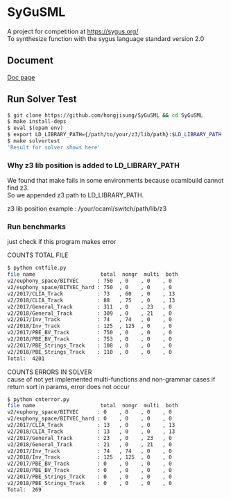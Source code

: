 # SyGuSML

A project for competition at https://sygus.org/  
To synthesize function with the sygus language standard version 2.0

## Document
[Doc page](https://hongjisung.github.io/SyGuSML/)

## Run Solver Test

```Bash
$ git clone https://github.com/hongjisung/SyGuSML && cd SyGuSML
$ make install-deps
$ eval $(opam env)
$ export LD_LIBRARY_PATH={/path/to/your/z3/lib/path}:$LD_LIBRARY_PATH
$ make solvertest
'Result for solver shows here'
```

### Why z3 lib position is added to LD_LIBRARY_PATH

We found that make fails in some environments because ocamlbuild cannot find z3.  
So we appended z3 path to LD_LIBRARY_PATH.

z3 lib position example : /your/ocaml/switch/path/lib/z3


### Run benchmarks
just check if this program makes error  

COUNTS TOTAL FILE
```bash
$ python cntfile.py 
file name                     total  nongr  multi  both
v2/euphony_space/BITVEC      : 750  , 0    , 0    , 0    
v2/euphony_space/BITVEC_hard : 750  , 0    , 0    , 0    
v2/2017/CLIA_Track           : 73   , 60   , 0    , 13   
v2/2018/CLIA_Track           : 88   , 75   , 0    , 13   
v2/2017/General_Track        : 311  , 0    , 23   , 0    
v2/2018/General_Track        : 309  , 0    , 21   , 0    
v2/2017/Inv_Track            : 74   , 74   , 0    , 0    
v2/2018/Inv_Track            : 125  , 125  , 0    , 0    
v2/2017/PBE_BV_Track         : 750  , 0    , 0    , 0    
v2/2018/PBE_BV_Track         : 753  , 0    , 0    , 0    
v2/2017/PBE_Strings_Track    : 108  , 0    , 0    , 0    
v2/2018/PBE_Strings_Track    : 110  , 0    , 0    , 0    
Total:  4201
```

COUNTS ERRORS IN SOLVER  
cause of not yet implemented multi-functions and non-grammar cases
if return sort in params, error does not occur
```bash
$ python cnterror.py 
file name                     total  nongr  multi  both
v2/euphony_space/BITVEC      : 0    , 0    , 0    , 0    
v2/euphony_space/BITVEC_hard : 0    , 0    , 0    , 0    
v2/2017/CLIA_Track           : 13   , 0    , 0    , 13   
v2/2018/CLIA_Track           : 13   , 0    , 0    , 13   
v2/2017/General_Track        : 23   , 0    , 23   , 0    
v2/2018/General_Track        : 21   , 0    , 21   , 0    
v2/2017/Inv_Track            : 74   , 74   , 0    , 0    
v2/2018/Inv_Track            : 125  , 125  , 0    , 0    
v2/2017/PBE_BV_Track         : 0    , 0    , 0    , 0    
v2/2018/PBE_BV_Track         : 0    , 0    , 0    , 0    
v2/2017/PBE_Strings_Track    : 0    , 0    , 0    , 0    
v2/2018/PBE_Strings_Track    : 0    , 0    , 0    , 0    
Total:  269
```